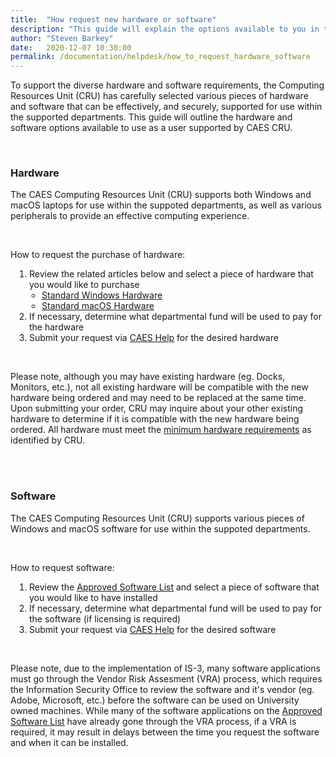 ```yaml
---
title:  "How request new hardware or software"
description: "This guide will explain the options available to you in terms of hardware and software as well we how you can request a new piece of hardware or a piece of software be installed."
author: "Steven Barkey"
date:   2020-12-07 10:30:00
permalink: /documentation/helpdesk/how_to_request_hardware_software
---
```


<p><span class="discreet">To support the diverse hardware and software requirements, the Computing Resources Unit (CRU) has carefully selected various pieces of hardware and software that can be effectively, and securely, supported for use within the supported departments.  This guide will outline the hardware and software options available to use as a user supported by CAES CRU.</span></p>
<br />
<h3>Hardware</h3>
<p><span class="discreet">The CAES Computing Resources Unit (CRU) supports both Windows and macOS laptops for use within the suppoted departments, as well as various peripherals to provide an effective computing experience.</span></p>
</ul>
<br />
<p>How to request the purchase of hardware:</p>
<ol style="PADDING-LEFT: 30px">
    <li>Review the related articles below and select a piece of hardware that you would like to purchase
        <ul style="PADDING-LEFT: 20px">
            <li><a href="https://computing.caes.ucdavis.edu/documentation/policies/pc-hardware-standards" target="_blank">Standard Windows Hardware</a></li>
            <li><a href="https://computing.caes.ucdavis.edu/documentation/policies/mac-hardware-standards" target="_blank">Standard macOS Hardware</a></li>
        </ul>
    </li>
    <li>If necessary, determine what departmental fund will be used to pay for the hardware</li>
    <li>Submit your request via <a class="_blank" href="https://caeshelp.ucdavis.edu" target="_blank">CAES Help</a> for the desired hardware</li>
</ol>
<br />
<p>Please note, although you may have existing hardware (eg. Docks, Monitors, etc.), not all existing hardware will be compatible with the new hardware being ordered and may need to be replaced at the same time.  Upon submitting your order, CRU may inquire about your other existing hardware to determine if it is compatible with the new hardware being ordered.  All hardware must meet the <a href="https://computing.caes.ucdavis.edu/documentation/policies/minimum-hardware-requirements" target="_blank">minimum hardware requirements</a> as identified by CRU.</p>
<br />
<br />
<h3>Software</h3>
<p><span class="discreet">The CAES Computing Resources Unit (CRU) supports various pieces of Windows and macOS software for use within the suppoted departments.</span></p>
<br />
<p>How to request software:</p>
<ol style="PADDING-LEFT: 30px">
    <li>Review the <a href="https://computing.caes.ucdavis.edu/documentation/policies/approved-software" target="_blank">Approved Software List</a> and select a piece of software that you would like to have installed</li>
    <li>If necessary, determine what departmental fund will be used to pay for the software (if licensing is required)</li>
    <li>Submit your request via <a class="_blank" href="https://caeshelp.ucdavis.edu" target="_blank">CAES Help</a> for the desired software</li>
</ol>
<br />
<p>Please note, due to the implementation of IS-3, many software applications must go through the Vendor Risk Assesment (VRA) process, which requires the Information Security Office to review the software and it's vendor (eg. Adobe, Microsoft, etc.) before the software can be used on University owned machines.  While many of the software applications on the <a href="https://computing.caes.ucdavis.edu/documentation/policies/approved-software" target="_blank">Approved Software List</a> have already gone through the VRA process, if a VRA is required, it may result in delays between the time you request the software and when it can be installed.</p>
